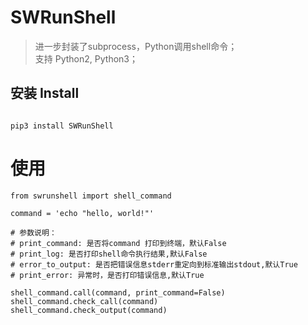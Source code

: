 # SWRunShell

> 进一步封装了subprocess，Python调用shell命令；  
> 支持 Python2, Python3；

## 安装 Install

```

pip3 install SWRunShell

```

# 使用 
```
from swrunshell import shell_command

command = 'echo "hello, world!"'

# 参数说明：
# print_command: 是否将command 打印到终端，默认False
# print_log: 是否打印shell命令执行结果,默认False
# error_to_output: 是否把错误信息stderr重定向到标准输出stdout,默认True
# print_error: 异常时，是否打印错误信息,默认True

shell_command.call(command, print_command=False)
shell_command.check_call(command)
shell_command.check_output(command)

```
